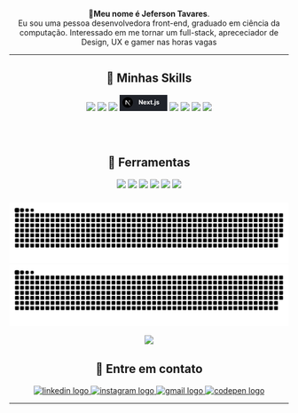  <p font-size="18px" align="center">🖖<strong>Meu nome é Jeferson Tavares</strong>.<br>Eu sou uma pessoa desenvolvedora front-end, graduado em ciência da computação. Interessado em me tornar um full-stack, aprececiador de Design, UX e gamer nas horas vagas</p>


---

<h2 align="center"> 🚀 Minhas Skills </h2>

<div align="center">
<img src="https://img.shields.io/badge/JavaScript-F7DF1E?style=for-the-badge&logo=javascript&logoColor=black" />
<img src="https://img.shields.io/badge/TypeScript-007ACC?style=for-the-badge&logo=typescript&logoColor=black" />
<img src="https://img.shields.io/badge/React-20232A?style=for-the-badge&logo=react&logoColor=61DAFB" />
<img src="https://github.com/JefersonT4v4res/JefersonT4v4res/blob/main/imgs/nextJs.png?raw=true" />
<img src="https://img.shields.io/badge/Node.js-43853D?style=for-the-badge&logo=node.js&logoColor=white" />
<img src="https://img.shields.io/badge/HTML-F7DF1E?style=for-the-badge&logo=html5&logoColor=orange" />
<img src="https://img.shields.io/badge/CSS-F7DF1E?style=for-the-badge&logo=css3&logoColor=blue" />
<img src="https://img.shields.io/badge/Saas-CC6699?style=for-the-badge&logo=sass&logoColor=white" />
</div>

<br><br>

<h2 align="center"> 💼 Ferramentas </h2>

<div align="center">
<img src="https://img.shields.io/badge/Visual%20Studio%20Code-0078d7.svg?style=for-the-badge&logo=visual-studio-code&logoColor=white" />
<img src="https://img.shields.io/badge/github-%23121011.svg?style=for-the-badge&logo=github&logoColor=white" />
<img src="https://img.shields.io/badge/figma-%23F24E1E.svg?style=for-the-badge&logo=figma&logoColor=white" />
<img src="https://img.shields.io/badge/Trello-%23121011.svg?style=for-the-badge&logo=Trello&logoColor=white" />
<img src="https://img.shields.io/badge/bootstrap-%23563D7C.svg?style=for-the-badge&logo=bootstrap&logoColor=white" />
<img src="https://img.shields.io/badge/adobe%20photoshop-%2331A8FF.svg?style=for-the-badge&logo=adobe%20photoshop&logoColor=white" />
</div>
  
###

![github contribution grid snake animation](https://raw.githubusercontent.com/platane/platane/output/github-contribution-grid-snake-dark.svg#gh-dark-mode-only)![github contribution grid snake animation](https://raw.githubusercontent.com/platane/platane/output/github-contribution-grid-snake.svg#gh-light-mode-only)

<div align="center">
  <img src="https://profile-counter.glitch.me/JefersonT4v4res/count.svg?"  />
</div>



<h2 align="center"> 💬 Entre em contato </h2>

<div align="center">
  <a href="https://www.linkedin.com/in/jeferson-74vares/" target="_blank">
    <img src="https://raw.githubusercontent.com/maurodesouza/profile-readme-generator/master/src/assets/icons/social/linkedin/default.svg" width="52" height="40" alt="linkedin logo"  />
  </a>
  <a href="https://www.instagram.com/djeff.producoes/" target="_blank">
    <img src="https://raw.githubusercontent.com/maurodesouza/profile-readme-generator/master/src/assets/icons/social/instagram/default.svg" width="52" height="40" alt="instagram logo"  />
  </a>
  <a href="mailto:jeff.7avares@gmail.com" target="_blank">
    <img src="https://raw.githubusercontent.com/maurodesouza/profile-readme-generator/master/src/assets/icons/social/gmail/default.svg" width="52" height="40" alt="gmail logo"  />
  </a>
  <a href="https://codepen.io/jefersont4v4res" target="_blank">
    <img src="https://raw.githubusercontent.com/maurodesouza/profile-readme-generator/master/src/assets/icons/social/codepen/default.svg" width="52" height="40" alt="codepen logo"  />
  </a>
</div>

---

